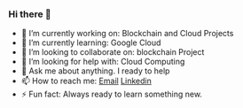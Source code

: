 ### Hi there 👋

- 🔭 I’m currently working on:  Blockchain and Cloud Projects
- 🌱 I’m currently learning: Google Cloud
- 👯 I’m looking to collaborate on:  blockchain Project
- 🤔 I’m looking for help with:  Cloud Computing
- 💬 Ask me about anything. I ready to help
- 📫 How to reach me: [Email](sawantajinkya924@gmail.com) [Linkedin](https://www.linkedin.com/in/ajinkya-sawant-4b9784188)
- ⚡ Fun fact: Always ready to learn something new.
